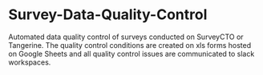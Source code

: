 # Survey-Data-Quality-Control
Automated data quality control of surveys conducted on SurveyCTO or Tangerine. The quality control conditions are created on xls forms hosted on Google Sheets and all quality control issues are communicated to slack workspaces.
